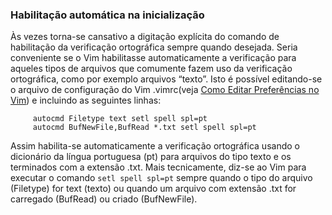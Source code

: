 ### Habilitação automática na inicialização

Às vezes torna-se cansativo a digitação explícita do comando de
habilitação da verificação ortográfica sempre quando desejada. Seria
conveniente se o Vim habilitasse automaticamente a verificação para
aqueles tipos de arquivos que comumente fazem uso da verificação
ortográfica, como por exemplo arquivos “texto”. Isto é possível
editando-se o arquivo de configuração do Vim .vimrc(veja [Como Editar Preferências no Vim](../capitulo_12/como_editar_preferencias_no_vim.md)) e incluindo as seguintes linhas:

         autocmd Filetype text setl spell spl=pt
         autocmd BufNewFile,BufRead *.txt setl spell spl=pt

Assim habilita-se automaticamente a verificação ortográfica usando o
dicionário da língua portuguesa (pt) para arquivos do tipo
texto e os terminados com a extensão .txt.
Mais tecnicamente, diz-se ao Vim para executar o comando
`setl spell spl=pt` sempre quando o tipo do arquivo
(Filetype) for text (texto) ou quando um
arquivo com extensão .txt for carregado
(BufRead) ou criado (BufNewFile).
